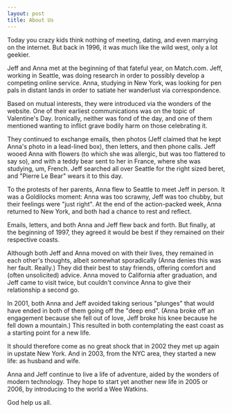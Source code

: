 ```yaml
---
layout: post
title: About Us
---
```


Today you crazy kids think nothing of meeting, dating, and even marrying on the internet. But back in 1996, it was much like the wild west, only a lot geekier.

Jeff and Anna met at the beginning of that fateful year, on Match.com. Jeff, working in Seattle, was doing research in order to possibly develop a competing online service. Anna, studying in New York, was looking for pen pals in distant lands in order to satiate her wanderlust via correspondence.

Based on mutual interests, they were introduced via the wonders of the website. One of their earliest communications was on the topic of Valentine's Day. Ironically, neither was fond of the day, and one of them mentioned wanting to inflict grave bodily harm on those celebrating it.

They continued to exchange emails, then photos (Jeff claimed that he kept Anna's photo in a lead-lined box), then letters, and then phone calls. Jeff wooed Anna with flowers (to which she was allergic, but was too flattered to say so), and with a teddy bear sent to her in France, where she was studying, um, French. Jeff searched all over Seattle for the right sized beret, and "Pierre Le Bear" wears it to this day.

To the protests of her parents, Anna flew to Seattle to meet Jeff in person. It was a Goldilocks moment: Anna was too scrawny, Jeff was too chubby, but their feelings were "just right". At the end of the action-packed week, Anna returned to New York, and both had a chance to rest and reflect.

Emails, letters, and both Anna and Jeff flew back and forth. But finally, at the beginning of 1997, they agreed it would be best if they remained on their respective coasts.

Although both Jeff and Anna moved on with their lives, they remained in each other's thoughts, albeit somewhat sporadically (Anna denies this was her fault. Really.) They did their best to stay friends, offering comfort and (often unsolicited) advice. Anna moved to California after graduation, and Jeff came to visit twice, but couldn't convince Anna to give their relationship a second go.

In 2001, both Anna and Jeff avoided taking serious "plunges" that would have ended in both of them going off the "deep end". (Anna broke off an engagement because she fell out of love, Jeff broke his knee because he fell down a mountain.) This resulted in both contemplating the east coast as a starting point for a new life.

It should therefore come as no great shock that in 2002 they met up again in upstate New York. And in 2003, from the NYC area, they started a new life: as husband and wife.

Anna and Jeff continue to live a life of adventure, aided by the wonders of modern technology. They hope to start yet another new life in 2005 or 2006, by introducing to the world a Wee Watkins.

God help us all.